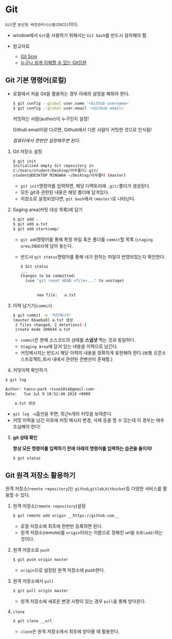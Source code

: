 # Git

`Git`은 `분산형 버전관리시스템(DVCS)`이다.

* window에서 `Git`을 사용하기 위해서는 `Git bash`를 반드시 설치해야 함.

* 참고자료
  * [Git Scm](https://git-scm.com/)
  * [누구나 쉽게 이해할 수 있는 Git입문](https://backlog.com/git-tutorial/kr/intro/intro1_1.html)



## Git 기본 명령어(로컬)

* 로컬에서 처음 Git을 활용하는 경우 아래의 설정을 해줘야 한다.

  ```bash
  $ git config --global user.name '<Github username>'
  $ git config --global user.email '<Github email>'
  ```

  커밋하는 사람(author)이 누구인지 설정!

  Github email이랑 다르면,  Github에서 다른 사람이 커밋한 것으로 인식됨!

  *컴퓨터에서 한번만 설정해주면 된다.*



1. Git 저장소 설정

   ```bash
   $ git init
   Initialized empty Git repository in
   C:/Users/student/Desktop/아무폴더/.git/
   student@DESKTOP MINGW64 ~/Desktop/아무폴더 (master)
   
   ```

   * `git init`명령어를 입력하면, 해당 디렉토리에 `.git/`폴더가 생성된다.
   * 모든 git과 관련된 내용은 해당 폴더에 담겨있다.
   * 저장소로 설정되었다면, `git bash`에서 `(master)`로 나타난다.

2. Saging area(커밋 대상 목록)에 담기

   ```bash
   $ git add .
   $ git add a.txt
   $ git add startcamp/ 
   ```

   * `git add`명령어를 통해 특정 파일 혹은 폴더를 `commit`할 목록 (`staging area`,`INDEX`)에 담아 놓는다.

   * 반드시 `git status`명령어를 통해 내가 원하는 파일이 반영되었는지 확인한다.

     ```bash
     $ Git status
     ...
     Changes to be committed:
       (use "git reset HEAD <file>..." to unstage)
       		
       		
       		new file:   a.txt
     
     ```

3. 이력 남기기(`commit`)

   ```bash
   $ git commit -m '커밋메시지'
   [master 6baeba9] a.txt 생성
    2 files changed, 2 deletions(-)
    create mode 100644 a.txt
   ```

   * `commit`은 현재 소스코드의 상태를 **스냅샷** 찍는 것과 동일하다.
   * `Staging Area`에 담겨 있는 내용을 이력으로 남긴다.
   * 커밋메시지는 반드시 해당 이력의 내용을 정확하게 표현해야 한다.(보통 오픈소스프로젝트,회사 내에서 관련된 컨벤션이 존재함.)

4.  커밋이력 확인하기

   ```bash
   $ git log
   
   Author: taesu-park <tsoo1014@gmail.com>
   Date:   Tue Jul 9 10:52:40 2019 +0900
   
       a.txt 생성
   
   ```

   * `git log -n`옵션을 주면, 최근n개의 커밋을 보여준다.
   * 커밋 이력을 남긴 이후에 커밋 메시지 변경, 삭제 등을 할 수 있는데 이 경우는 매우 조심해야 한다!

5. **git 상태 확인**

   **항상 모든 명령어를 입력하기 전에 아래의 명령어를 입력하는 습관을 들이자!**

   ```bash
   $ git status
   ```



## Git 원격 저장소 활용하기

원격 저장소(`remote repository`)는 `github`,`gitlab`,`bitbucket`등 다양한 서비스를 활용할 수 있다.

 1. 원격 저장소(`remote repository`)설정

    ```bash
    $ git remote add origin __https://github.com__
    ```

    * 로컬 저장소에 최초에 한번만 등록하면 된다.
    * 원격 저장소(remote)를 `origin`이라는 이름으로 정해진 url을 `등록(add)`하는 것이다.

 2. 원격 저장소로 `push`

    ```bash
    $ git push origin master
    ```

    * `origin`으로 설정된 원격 저장소에 push한다.

 3. 원격 저장소에서 `pull`

    ```bash
    $ git pull origin master
    ```

    * 원격 저장소에 새로운 변경 사항이 있는 경우 `pull`을 통해 받아온다.

 4. `clone`

    ```bash
    $ git clone __url
    ```

    * `clone`은 원격 저장소에서 최초에 받아올 때 활용한다.






